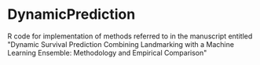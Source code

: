 # DynamicPrediction
R code for implementation of methods referred to in the manuscript entitled "Dynamic Survival Prediction Combining Landmarking with a Machine Learning Ensemble:  Methodology and Empirical Comparison"
